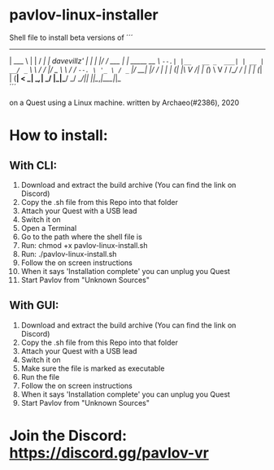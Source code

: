 # pavlov-linux-installer

Shell file to install beta versions of
´´´
  _____           _              _____ _                _
 | ___ \         | |            /  ___| | davevillz'   | |
 | |_/ /_ ___   _| | _____   __ \ `--.| |__   __ _  ___| | __
 |  __/ _` \ \ / / |/ _ \ \ / /  `--. \ '_ \ / _` |/ __| |/ /
 | | | (_| |\ V /| | (_) \ V /  /\__/ / | | | (_| | (__|   <
 \_|  \__,_| \_/ |_|\___/ \_/   \____/|_| |_|\__,_|\___|_|\_\
´´´

on a Quest using a Linux machine. written by Archaeo(#2386), 2020

# How to install:
## With CLI:

1. Download and extract the build archive (You can find the link on Discord)
1. Copy the .sh file from this Repo into that folder
1. Attach your Quest with a USB lead
1. Switch it on
1. Open a Terminal
1. Go to the path where the shell file is
1. Run: chmod +x pavlov-linux-install.sh
1. Run: ./pavlov-linux-install.sh
1. Follow the on screen instructions
1. When it says 'Installation complete' you can unplug you Quest
1. Start Pavlov from "Unknown Sources"

## With GUI:
1. Download and extract the build archive (You can find the link on Discord)
1. Copy the .sh file from this Repo into that folder
1. Attach your Quest with a USB lead
1. Switch it on
1. Make sure the file is marked as executable
1. Run the file
1. Follow the on screen instructions
1. When it says 'Installation complete' you can unplug you Quest
1. Start Pavlov from "Unknown Sources"

# Join the Discord: https://discord.gg/pavlov-vr
